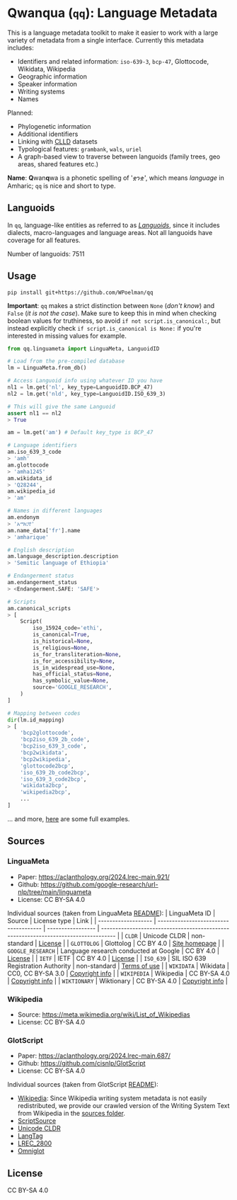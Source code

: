 # **Q**wan**q**ua (`qq`): Language Metadata
This is a language metadata toolkit to make it easier to work with a large variety of metadata from a single interface.
Currently this metadata includes:

* Identifiers and related information: `iso-639-3`, `bcp-47`, Glottocode, Wikidata, Wikipedia
* Geographic information
* Speaker information
* Writing systems
* Names

Planned:
* Phylogenetic information
* Additional identifiers
* Linking with [CLLD](https://github.com/clld) datasets
* Typological features: `grambank`, `wals`, `uriel`
* A graph-based view to traverse between languoids (family trees, geo areas, shared features etc.)

**Name**: **Q**wan**q**wa is a phonetic spelling of 'ቋንቋ', which means *language* in Amharic; `qq` is nice and short to type.

## Languoids
In `qq`, language-like entities as referred to as [*Languoids*](http://www.glottopedia.de/index.php/Languoid), since it includes dialects, macro-languages and language areas.
Not all languoids have coverage for all features.

Number of languoids: 7511


## Usage
```
pip install git+https://github.com/WPoelman/qq
```

**Important**: `qq` makes a strict distinction between `None` (*don't know*) and `False` (*it is not the case*). Make sure to keep this in mind when checking boolean values for truthiness, so avoid `if not script.is_canonical:`, but instead explicitly check `if script.is_canonical is None:` if you're interested in missing values for example.

```python
from qq.linguameta import LinguaMeta, LanguoidID

# Load from the pre-compiled database
lm = LinguaMeta.from_db()

# Access Languoid info using whatever ID you have
nl1 = lm.get('nl', key_type=LanguoidID.BCP_47)
nl2 = lm.get('nld', key_type=LanguoidID.ISO_639_3)

# This will give the same Languoid
assert nl1 == nl2
> True

am = lm.get('am') # Default key_type is BCP_47

# Language identifiers
am.iso_639_3_code
> 'amh'
am.glottocode
> 'amha1245'
am.wikidata_id
> 'Q28244',
am.wikipedia_id
> 'am'

# Names in different languages
am.endonym
> 'አማርኛ'
am.name_data['fr'].name
> 'amharique'

# English description
am.language_description.description
> 'Semitic language of Ethiopia'

# Endangerment status
am.endangerment_status
> <Endangerment.SAFE: 'SAFE'>

# Scripts
am.canonical_scripts
> [
    Script(
        iso_15924_code='ethi',
        is_canonical=True,
        is_historical=None,
        is_religious=None,
        is_for_transliteration=None,
        is_for_accessibility=None,
        is_in_widespread_use=None,
        has_official_status=None,
        has_symbolic_value=None,
        source='GOOGLE_RESEARCH',
    )
]

# Mapping between codes
dir(lm.id_mapping)
> [
    'bcp2glottocode',
    'bcp2iso_639_2b_code',
    'bcp2iso_639_3_code',
    'bcp2wikidata',
    'bcp2wikipedia',
    'glottocode2bcp',
    'iso_639_2b_code2bcp',
    'iso_639_3_code2bcp',
    'wikidata2bcp',
    'wikipedia2bcp',
    ...
]
```

... and more, [here](docs/examples.md) are some full examples.

## Sources
### LinguaMeta
* Paper: https://aclanthology.org/2024.lrec-main.921/
* Github: https://github.com/google-research/url-nlp/tree/main/linguameta
* License: CC BY-SA 4.0

Individual sources (taken from LinguaMeta [README](https://github.com/google-research/url-nlp/blob/main/linguameta/README.md)):
| LinguaMeta ID       | Source                                | License type      | Link                                                                                |
| ------------------- | ------------------------------------- | ----------------- | ----------------------------------------------------------------------------------- |
| ``CLDR``            | Unicode CLDR                          | non-standard      | [License](https://www.unicode.org/license.txt)                                      |
| ``GLOTTOLOG``       | Glottolog                             | CC BY 4.0         | [Site homepage](https://glottolog.org/)                                             |
| ``GOOGLE_RESEARCH`` | Language research conducted at Google | CC BY 4.0         | [License](https://github.com/google-research/url-nlp/blob/main/LICENSE)             |
| ``IETF``            | IETF                                  | CC BY 4.0         | [License](https://trustee.ietf.org/assets/the-ietf-trusts-copyrights-and-licenses/) |
| ``ISO_639``         | SIL ISO 639 Registration Authority    | non-standard      | [Terms of use](https://iso639-3.sil.org/code_tables/download_tables#termsofuse)     |
| ``WIKIDATA``        | Wikidata                              | CC0, CC BY-SA 3.0 | [Copyright info](https://www.wikidata.org/wiki/Wikidata:Copyright)                  |
| ``WIKIPEDIA``       | Wikipedia                             | CC BY-SA 4.0      | [Copyright info](https://en.wikipedia.org/wiki/Wikipedia:Copyrights)                |
| ``WIKTIONARY``      | Wiktionary                            | CC BY-SA 4.0      | [Copyright info](https://en.wiktionary.org/wiki/Wiktionary:Copyrights)              |

### Wikipedia
* Source: https://meta.wikimedia.org/wiki/List_of_Wikipedias
* License: CC BY-SA 4.0

### GlotScript
* Paper: https://aclanthology.org/2024.lrec-main.687/
* Github: https://github.com/cisnlp/GlotScript
* License: CC BY-SA 4.0

Individual sources (taken from GlotScript [README](https://github.com/cisnlp/GlotScript/blob/main/metadata/README.md)):
- [Wikipedia](https://en.wikipedia.org/wiki/ISO_639:xxx): Since Wikipedia writing system metadata is not easily redistributed, we provide our crawled version of the Writing System Text from Wikipedia in the [sources folder](https://github.com/cisnlp/GlotScript/blob/main/metadata/sources/wikipedia.csv).
- [ScriptSource](https://scriptsource.org/)
- [Unicode CLDR](https://github.com/unicode-org/cldr-json/blob/main/cldr-json/cldr-core/supplemental/likelySubtags.json)
- [LangTag](https://raw.githubusercontent.com/silnrsi/langtags/master/pub/langtags.json)
- [LREC_2800](https://raw.githubusercontent.com/google-research/url-nlp/main/language_metadata/data.tsv)
- [Omniglot](https://www.omniglot.com/writing/langalph.htm)

## License
CC BY-SA 4.0
